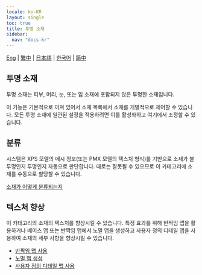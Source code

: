 ```yaml
---
locale: ko-KR
layout: single
toc: true
title: 투명 소재
sidebar:
  nav: "docs-kr"
---
```

[Eng](/dancexr/features/material_transparent) | [繁中](/tw/dancexr/features/material_transparent) | [日本語](/jp/dancexr/features/material_transparent) | [한국어](/kr/dancexr/features/material_transparent) | [简中](/zh/dancexr/features/material_transparent)

## 투명 소재
투명 소재는 피부, 머리, 눈, 또는 입 소재에 포함되지 않은 투명한 소재입니다.

이 기능은 기본적으로 꺼져 있어서 소재 목록에서 소재를 개별적으로 제어할 수 있습니다. 모든 투명 소재에 일관된 설정을 적용하려면 이를 활성화하고 여기에서 조정할 수 있습니다.

## 분류
시스템은 XPS 모델의 메시 정보(또는 PMX 모델의 텍스처 형식)를 기반으로 소재가 불투명인지 투명인지 자동으로 판단합니다. 때로는 잘못될 수 있으므로 이 카테고리에 소재를 수동으로 할당할 수 있습니다.

[소재가 어떻게 분류되는지](material_settings.md#material-category)

## 텍스처 향상
이 카테고리의 소재의 텍스처를 향상시킬 수 있습니다. 특정 효과를 위해 반짝임 맵을 활용하거나 베이스 맵 또는 반짝임 맵에서 노멀 맵을 생성하고 사용자 정의 디테일 맵을 사용하여 소재의 세부 사항을 향상시킬 수 있습니다.

* [반짝임 맵 사용](specular_map.md)
* [노멀 맵 생성](generate_normal_map.md)
* [사용자 정의 디테일 맵 사용](custom_detail_map.md)